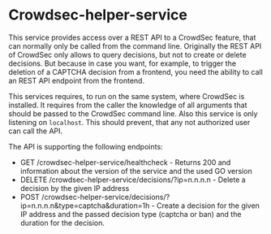 # Crowdsec-helper-service

This service provides access over a REST API to a CrowdSec feature, that can normally only be called from the command line.
Originally the REST API of CrowdSec only allows to query decisions, but not to create or delete decisions. But because in case you want, for example, to trigger the deletion of a CAPTCHA decision from a frontend, you need the ability to call an REST API endpoint from the frontend.

This services requires, to run on the same system, where CrowdSec is installed. It requires from the caller the knowledge of all arguments that should be passed to the CrowdSec command line. Also this service is only listening on `localhost`. This should prevent, that any not authorized user can call the API.

The API is supporting the following endpoints:

- GET /crowdsec-helper-service/healthcheck - Returns 200 and information about the version of the service and the used GO version
- DELETE /crowdsec-helper-service/decisions/?ip=n.n.n.n - Delete a decision by the given IP address
- POST /crowdsec-helper-service/decisions/?ip=n.n.n.n&type=captcha&duration=1h - Create a decision for the given IP address and the passed decision type (captcha or ban) and the duration for the decision.
